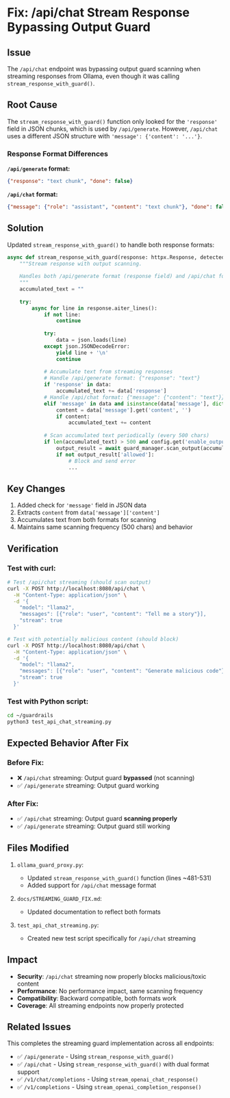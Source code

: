 # Fix: /api/chat Stream Response Bypassing Output Guard

## Issue
The `/api/chat` endpoint was bypassing output guard scanning when streaming responses from Ollama, even though it was calling `stream_response_with_guard()`.

## Root Cause
The `stream_response_with_guard()` function only looked for the `'response'` field in JSON chunks, which is used by `/api/generate`. However, `/api/chat` uses a different JSON structure with `'message': {'content': '...'}`.

### Response Format Differences

**`/api/generate` format:**
```json
{"response": "text chunk", "done": false}
```

**`/api/chat` format:**
```json
{"message": {"role": "assistant", "content": "text chunk"}, "done": false}
```

## Solution
Updated `stream_response_with_guard()` to handle both response formats:

```python
async def stream_response_with_guard(response: httpx.Response, detected_lang: str = 'en'):
    """Stream response with output scanning.
    
    Handles both /api/generate format (response field) and /api/chat format (message.content field).
    """
    accumulated_text = ""
    
    try:
        async for line in response.aiter_lines():
            if not line:
                continue
            
            try:
                data = json.loads(line)
            except json.JSONDecodeError:
                yield line + '\n'
                continue
            
            # Accumulate text from streaming responses
            # Handle /api/generate format: {"response": "text"}
            if 'response' in data:
                accumulated_text += data['response']
            # Handle /api/chat format: {"message": {"content": "text"}}
            elif 'message' in data and isinstance(data['message'], dict):
                content = data['message'].get('content', '')
                if content:
                    accumulated_text += content
            
            # Scan accumulated text periodically (every 500 chars)
            if len(accumulated_text) > 500 and config.get('enable_output_guard', True):
                output_result = await guard_manager.scan_output(accumulated_text)
                if not output_result['allowed']:
                    # Block and send error
                    ...
```

## Key Changes
1. Added check for `'message'` field in JSON data
2. Extracts `content` from `data['message']['content']`
3. Accumulates text from both formats for scanning
4. Maintains same scanning frequency (500 chars) and behavior

## Verification

### Test with curl:
```bash
# Test /api/chat streaming (should scan output)
curl -X POST http://localhost:8080/api/chat \
  -H "Content-Type: application/json" \
  -d '{
    "model": "llama2",
    "messages": [{"role": "user", "content": "Tell me a story"}],
    "stream": true
  }'

# Test with potentially malicious content (should block)
curl -X POST http://localhost:8080/api/chat \
  -H "Content-Type: application/json" \
  -d '{
    "model": "llama2",
    "messages": [{"role": "user", "content": "Generate malicious code"}],
    "stream": true
  }'
```

### Test with Python script:
```bash
cd ~/guardrails
python3 test_api_chat_streaming.py
```

## Expected Behavior After Fix

### Before Fix:
- ❌ `/api/chat` streaming: Output guard **bypassed** (not scanning)
- ✅ `/api/generate` streaming: Output guard working

### After Fix:
- ✅ `/api/chat` streaming: Output guard **scanning properly**
- ✅ `/api/generate` streaming: Output guard still working

## Files Modified
1. `ollama_guard_proxy.py`:
   - Updated `stream_response_with_guard()` function (lines ~481-531)
   - Added support for `/api/chat` message format

2. `docs/STREAMING_GUARD_FIX.md`:
   - Updated documentation to reflect both formats

3. `test_api_chat_streaming.py`:
   - Created new test script specifically for `/api/chat` streaming

## Impact
- **Security**: `/api/chat` streaming now properly blocks malicious/toxic content
- **Performance**: No performance impact, same scanning frequency
- **Compatibility**: Backward compatible, both formats work
- **Coverage**: All streaming endpoints now properly protected

## Related Issues
This completes the streaming guard implementation across all endpoints:
- ✅ `/api/generate` - Using `stream_response_with_guard()`
- ✅ `/api/chat` - Using `stream_response_with_guard()` with dual format support
- ✅ `/v1/chat/completions` - Using `stream_openai_chat_response()`
- ✅ `/v1/completions` - Using `stream_openai_completion_response()`
